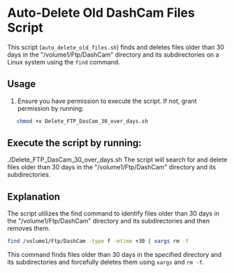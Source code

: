# Auto-Delete Old DashCam Files Script

This script (`auto_delete_old_files.sh`) finds and deletes files older than 30 days in the "/volume1/Ftp/DashCam" directory and its subdirectories on a Linux system using the `find` command.

## Usage

1. Ensure you have permission to execute the script. If not, grant permission by running:
```bash
   chmod +x Delete_FTP_DasCam_30_over_days.sh
```

## Execute the script by running:
./Delete_FTP_DasCam_30_over_days.sh
The script will search for and delete files older than 30 days in the "/volume1/Ftp/DashCam" directory and its subdirectories.

## Explanation
The script utilizes the find command to identify files older than 30 days in the "/volume1/Ftp/DashCam" directory and its subdirectories and then removes them.

```bash
find /volume1/Ftp/DashCam -type f -mtime +30 | xargs rm -f
```

This command finds files older than 30 days in the specified directory and its subdirectories and forcefully deletes them using `xargs` and `rm -f`.